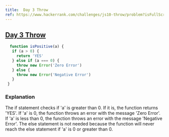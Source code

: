 ```yaml
---
title:  Day 3 Throw
ref: https://www.hackerrank.com/challenges/js10-throw/problem?isFullScreen=true
---
```

## [Day 3 Throw](https://www.hackerrank.com/challenges/js10-throw/problem?isFullScreen=true)

 ```js
   function isPositive(a) {
    if (a > 0) {
      return 'YES'
    } else if (a === 0) {
      throw new Error('Zero Error')
    } else {
      throw new Error('Negative Error')
    }
  }
  ```
  
### **Explanation**
The if statement checks if 'a' is greater than 0. If it is, the function returns 'YES'. If 'a' is 0, the function throws an error with the message 'Zero Error'. If 'a' is less than 0, the function throws an error with the message 'Negative Error'. The else statement is not needed because the function will never reach the else statement if 'a' is 0 or greater than 0.
